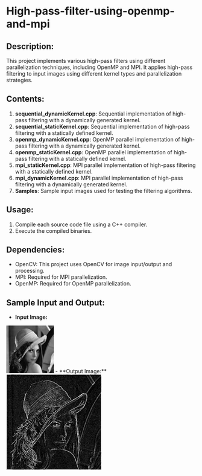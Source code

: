 # High-pass-filter-using-openmp-and-mpi

## Description:
This project implements various high-pass filters using different parallelization techniques, including OpenMP and MPI. It applies high-pass filtering to input images using different kernel types and parallelization strategies.

## Contents:
1. **sequential_dynamicKernel.cpp**: Sequential implementation of high-pass filtering with a dynamically generated kernel.
2. **sequential_staticKernel.cpp**: Sequential implementation of high-pass filtering with a statically defined kernel.
3. **openmp_dynamicKernel.cpp**: OpenMP parallel implementation of high-pass filtering with a dynamically generated kernel.
4. **openmp_staticKernel.cpp**: OpenMP parallel implementation of high-pass filtering with a statically defined kernel.
5. **mpi_staticKernel.cpp**: MPI parallel implementation of high-pass filtering with a statically defined kernel.
6. **mpi_dynamicKernel.cpp**: MPI parallel implementation of high-pass filtering with a dynamically generated kernel.
7. **Samples**: Sample input images used for testing the filtering algorithms.

## Usage:
1. Compile each source code file using a C++ compiler.
2. Execute the compiled binaries.

## Dependencies:
- OpenCV: This project uses OpenCV for image input/output and processing.
- MPI: Required for MPI parallelization.
- OpenMP: Required for OpenMP parallelization.

## Sample Input and Output:
- **Input Image:**
<img src="Samples/lena.png" alt="Sample" width="25%">
- **Output Image:** 
<img src="Samples/output.png" alt="Output" width="50%">

